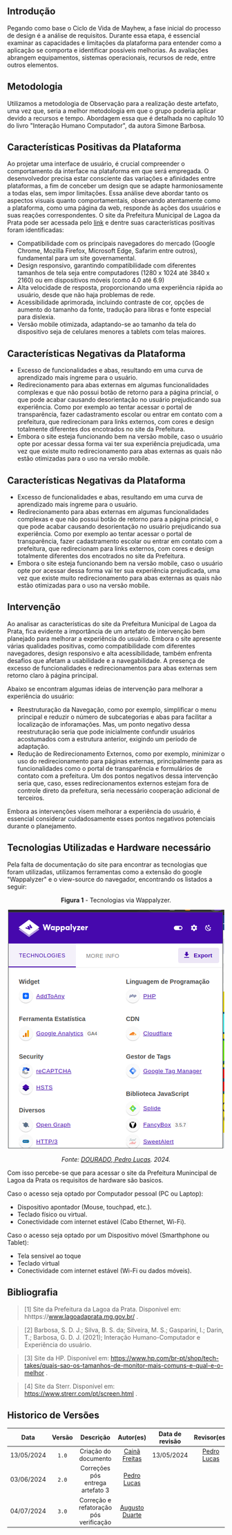 ## Introdução

Pegando como base o Ciclo de Vida de Mayhew, a fase inicial do processo de design é a análise de requisitos. Durante essa etapa, é essencial examinar as capacidades e limitações da plataforma para entender como a aplicação se comporta e identificar possíveis melhorias. As avaliações abrangem equipamentos, sistemas operacionais, recursos de rede, entre outros elementos.
## Metodologia

Utilizamos a metodologia de Observação para a realização deste artefato, uma vez que, seria a melhor metodologia em que o grupo poderia aplicar devido a recursos e tempo. Abordagem essa que é detalhada no capítulo 10 do livro "Interação Humano Computador", da autora Simone Barbosa.

## Características Positivas da Plataforma

Ao projetar uma interface de usuário, é crucial compreender o comportamento da interface na plataforma em que será empregada. O desenvolvedor precisa estar consciente das variações e afinidades entre plataformas, a fim de conceber um design que se adapte harmoniosamente a todas elas, sem impor limitações. Essa análise deve abordar tanto os aspectos visuais quanto comportamentais, observando atentamente como a plataforma, como uma página da web, responde às ações dos usuários e suas reações correspondentes.
O site da Prefeitura Municipal de Lagoa da Prata pode ser acessada pelo [link](https://www.lagoadaprata.mg.gov.br/) e dentre suas características positivas foram identificadas:

- Compatibilidade com os principais navegadores do mercado (Google Chrome, Mozilla Firefox, Microsoft Edge, Safarim entre outros), fundamental para um site governamental.
- Design responsivo, garantindo compatibilidade com diferentes tamanhos de tela seja entre computadores (1280 x 1024 até 3840 x 2160) ou em dispositivos móveis (como 4.0 até 6.9)
- Alta velocidade de resposta, proporcionando uma experiência rápida ao usuário, desde que não haja problemas de rede.
- Acessibilidade aprimorada, incluindo contraste de cor, opções de aumento do tamanho da fonte, tradução para libras e fonte especial para dislexia.
- Versão mobile otimizada, adaptando-se ao tamanho da tela do dispositivo seja de celulares menores a tablets com telas maiores.


## Características Negativas da Plataforma

- Excesso de funcionalidades e abas, resultando em uma curva de aprendizado mais íngreme para o usuário.
- Redirecionamento para abas externas em algumas funcionalidades complexas e que não possui botão de retorno para a página princial, o que pode acabar causando desorientação no usuário prejudicando sua experiência. Como por exemplo ao tentar acessar o portal de transparência, fazer cadastramento escolar ou entrar em contato com a prefeitura, que redirecionam para links externos, com cores e design totalmente diferentes dos encotrados no site da Prefeitura. 
- Embora o site esteja funcionando bem na versão mobile, caso o usuário opte por acessar dessa forma vai ter sua experiência prejudicada, uma vez que existe muito redirecionamento para abas externas as quais não estão otimizadas para o uso na versão mobile.


## Características Negativas da Plataforma

- Excesso de funcionalidades e abas, resultando em uma curva de aprendizado mais íngreme para o usuário.
- Redirecionamento para abas externas em algumas funcionalidades complexas e que não possui botão de retorno para a página princial, o que pode acabar causando desorientação no usuário prejudicando sua experiência. Como por exemplo ao tentar acessar o portal de transparência, fazer cadastramento escolar ou entrar em contato com a prefeitura, que redirecionam para links externos, com cores e design totalmente diferentes dos encotrados no site da Prefeitura. 
- Embora o site esteja funcionando bem na versão mobile, caso o usuário opte por acessar dessa forma vai ter sua experiência prejudicada, uma vez que existe muito redirecionamento para abas externas as quais não estão otimizadas para o uso na versão mobile.


## Intervenção 

Ao analisar as características do site da Prefeitura Municipal de Lagoa da Prata, fica evidente a importância de um artefato de intervenção bem planejado para melhorar a experiência do usuário. Embora o site apresente várias qualidades positivas, como compatibilidade com diferentes navegadores, design responsivo e alta acessibilidade, também enfrenta desafios que afetam a usabilidade e a navegabilidade. A presença de excesso de funcionalidades e redirecionamentos para abas externas sem retorno claro à página principal.

Abaixo se encontram algumas ideias de intervenção para melhorar a experiência do usuário: 

- Reestruturação da Navegação, como por exemplo, simplificar o menu principal e reduzir o número de subcategorias e abas para facilitar a localização de inforamações. Mas, um ponto negativo dessa reestruturação seria que pode inicialmente confundir usuários acostumados com a estrutura anterior, exigindo um período de adaptação.
- Redução de Redirecionamento Externos, como por exemplo, minimizar o uso do redirecionamento para páginas externas, principalmente para as funcionalidades como o portal de transparência e formulários de contato com a prefeitura. Um dos pontos negativos dessa intervenção seria que, caso, esses redirecionamentos externos estejam fora de controle direto da prefeitura, seria necessário cooperação adicional de terceiros. 
  
Embora as intervenções visem melhorar a experiência do usuário, é essencial considerar cuidadosamente esses pontos negativos potenciais durante o planejamento.


## Tecnologias Utilizadas e Hardware necessário

Pela falta de documentação do site para encontrar as tecnologias que foram utilizadas, utilizamos ferramentas como a extensão do google "Wappalyzer" e o view-source do navegador, encontrando os listados a seguir:

<center>

**Figura 1** - Tecnologias via Wappalyzer.

![](../../assets/images/sitePrefeitura/tecnologias.png)

*Fonte: [DOURADO, Pedro Lucas](https://github.com/lucasdray). 2024.*

</center>

Com isso percebe-se que para acessar o site da Prefeitura Munincipal de Lagoa da Prata os requisitos de hardware são basicos.

Caso o acesso seja optado por Computador pessoal (PC ou Laptop):

- Dispositivo apontador (Mouse, touchpad, etc.).
- Teclado físico ou virtual.
- Conectividade com internet estável (Cabo Ethernet, Wi-Fi).

Caso o acesso seja optado por um Dispositivo móvel (Smarthphone ou Tablet):

- Tela sensivel ao toque
- Teclado virtual
- Conectividade com internet estável (Wi-Fi ou dados móveis).

## Bibliografia
> [1] Site da Prefeitura da Lagoa da Prata. Disponivel em: hhttps://www.lagoadaprata.mg.gov.br/ .

> [2] Barbosa, S. D. J.; Silva, B. S. da; Silveira, M. S.; Gasparini, I.; Darin, T.; Barbosa, G. D. J. (2021); Interação Humano-Computador e Experiência do usuário.

> [3] Site da HP. Disponível em: https://www.hp.com/br-pt/shop/tech-takes/quais-sao-os-tamanhos-de-monitor-mais-comuns-e-qual-e-o-melhor . 

> [4] Site da Sterr. Disponível em: https://www.strerr.com/pt/screen.html .

## Historico de Versões

|    Data    | Versão |       Descrição       |                  Autor(es)                   | Data de revisão |                 Revisor(es)                 |
| :--------: | :----: | :-------------------: | :------------------------------------------: | :-------------: | :-----------------------------------------: |
| 13/05/2024 | `1.0`  | Criação do documento  | [Cainã Freitas](https://github.com/freitasc) |   13/05/2024    | [Pedro Lucas](https://github.com/lucasdray) |
| 03/06/2024 | `2.0`  | Correções pós entrega artefato 3 | [Pedro Lucas](https://github.com/lucasdray)  |                 |                                             |
| 04/07/2024 | `3.0`  | Correção e refatoração pós verificação | [Augusto Duarte](https://github.com/Augcamp)  |                 |                                             |
